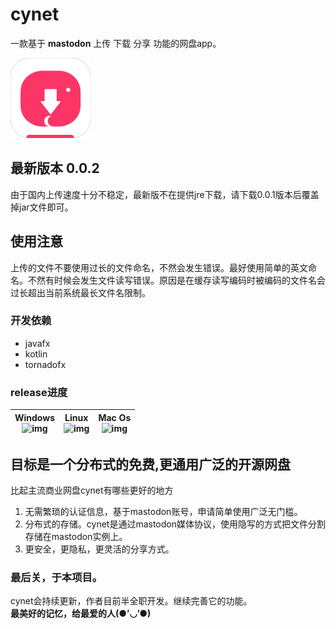 # cynet 
一款基于 **mastodon** 上传 下载 分享 功能的网盘app。  
<article class="logo">
	<img src="https://github.com/hiufebhe7/cynet_javafxgui/blob/master/image/logo.svg" alt="logo" width="128" height="128" align="bottom" />
</article>

## 最新版本 0.0.2
由于国内上传速度十分不稳定，最新版不在提供jre下载，请下载0.0.1版本后覆盖掉jar文件即可。

## 使用注意
上传的文件不要使用过长的文件命名，不然会发生错误。最好使用简单的英文命名。不然有时候会发生文件读写错误。原因是在缓存读写编码时被编码的文件名会过长超出当前系统最长文件名限制。

### 开发依赖 
* javafx  
* kotlin  
* tornadofx  

### release进度
| Windows<br>![img](https://img.shields.io/badge/build-success-green.svg?logo=windows) | Linux<br>![img](https://img.shields.io/badge/build-success-green.svg?logo=linux)  | Mac Os<br>![img](https://img.shields.io/badge/build-success-orange.svg?logo=apple)  |
| --- | --- | --- | 


## 目标是一个分布式的免费,更通用广泛的开源网盘  
比起主流商业网盘cynet有哪些更好的地方  
1. 无需繁琐的认证信息，基于mastodon账号，申请简单使用广泛无门槛。  
2. 分布式的存储。cynet是通过mastodon媒体协议，使用隐写的方式把文件分割存储在mastodon实例上。  
3. 更安全，更隐私，更灵活的分享方式。
 
### 最后关，于本项目。  
cynet会持续更新，作者目前半全职开发。继续完善它的功能。  
**最美好的记忆，给最爱的人(●’◡’●)**